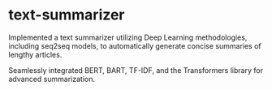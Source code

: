# text-summarizer

Implemented a text summarizer utilizing Deep Learning methodologies, including seq2seq models, to automatically generate concise summaries of lengthy articles.

Seamlessly integrated BERT, BART, TF-IDF, and the Transformers library for advanced summarization.





